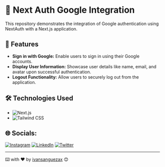 # 📲 Next Auth Google Integration

This repository demonstrates the integration of Google authentication using NextAuth with a Next.js application.

## 🚀 Features

- **Sign in with Google:** Enable users to sign in using their Google accounts.
- **Display User Information:** Showcase user details like name, email, and avatar upon successful authentication.
- **Logout Functionality:** Allow users to securely log out from the application.


## 🛠️ Technologies Used

- ![Next.js](https://img.shields.io/badge/Next.js-%23000000.svg?style=flat&logo=next.js&logoColor=%2361DAFB)
- ![Tailwind CSS](https://img.shields.io/badge/Tailwind%20CSS-%23006AFF.svg?style=flat&logo=tailwind-css&logoColor=white)


## 🌐 Socials:
[![Instagram](https://img.shields.io/badge/Instagram-%23E4405F.svg?logo=Instagram&logoColor=white)](https://instagram.com/ivansanguezax) [![LinkedIn](https://img.shields.io/badge/LinkedIn-%230077B5.svg?logo=linkedin&logoColor=white)](https://linkedin.com/in/ivansanguezax) [![Twitter](https://img.shields.io/badge/Twitter-%231DA1F2.svg?logo=Twitter&logoColor=white)](https://twitter.com/ivansanguezax) 

---
⌨️ with ❤️ by [ivansanguezax](https://github.com/ivansanguezax) 😊
